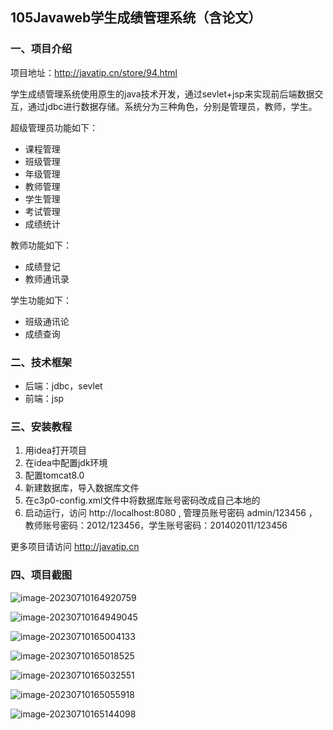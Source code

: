 ## 105Javaweb学生成绩管理系统（含论文）

### 一、项目介绍

项目地址：http://javatip.cn/store/94.html

学生成绩管理系统使用原生的java技术开发，通过sevlet+jsp来实现前后端数据交互，通过jdbc进行数据存储。系统分为三种角色，分别是管理员，教师，学生。

超级管理员功能如下：

- 课程管理
- 班级管理
- 年级管理
- 教师管理
- 学生管理
- 考试管理
- 成绩统计

教师功能如下：

- 成绩登记
- 教师通讯录

学生功能如下：

- 班级通讯论
- 成绩查询

### 二、技术框架

- 后端：jdbc，sevlet
- 前端：jsp

### 三、安装教程

1. 用idea打开项目
2. 在idea中配置jdk环境
3. 配置tomcat8.0
4. 新建数据库，导入数据库文件
5. 在c3p0-config.xml文件中将数据库账号密码改成自己本地的
6. 启动运行，访问 http://localhost:8080  , 管理员账号密码 admin/123456 ，教师账号密码：2012/123456，学生账号密码：201402011/123456

更多项目请访问 http://javatip.cn

### 四、项目截图

![image-20230710164920759](http://image.javatip.cn/bysj/20230710164920.png)

![image-20230710164949045](http://image.javatip.cn/bysj/20230710164949.png)

![image-20230710165004133](http://image.javatip.cn/bysj/20230710165004.png)

![image-20230710165018525](http://image.javatip.cn/bysj/20230710165018.png)

![image-20230710165032551](http://image.javatip.cn/bysj/20230710165032.png)

![image-20230710165055918](http://image.javatip.cn/bysj/20230710165056.png)

![image-20230710165144098](http://image.javatip.cn/bysj/20230710165144.png)

